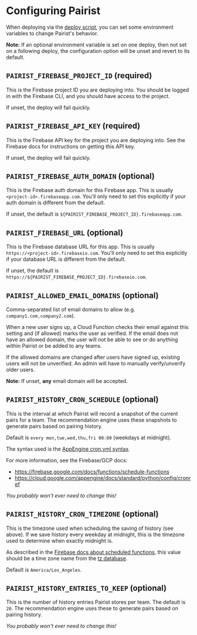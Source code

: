 # Configuring Pairist

When deploying via the [deploy script](../scripts/deploy), you can set some environment variables to change Pairist's behavior.

**Note:** If an optional environment variable is set on one deploy, then not set on a following deploy, the configuration option will be unset and revert to its default.

## `PAIRIST_FIREBASE_PROJECT_ID` (required)

This is the Firebase project ID you are deploying into. You should be logged in with the Firebase CLI, and you should have access to the project.

If unset, the deploy will fail quickly.

## `PAIRIST_FIREBASE_API_KEY` (required)

This is the Firebase API key for the project you are deploying into. See the Firebase docs for instructions on getting this API key.

If unset, the deploy will fail quickly.

## `PAIRIST_FIREBASE_AUTH_DOMAIN` (optional)

This is the Firebase auth domain for this Firebase app. This is usually `<project-id>.firebaseapp.com`. You'll only need to set this explicitly if your auth domain is different from the default.

If unset, the default is `${PAIRIST_FIREBASE_PROJECT_ID}.firebaseapp.com`.

## `PAIRIST_FIREBASE_URL` (optional)

This is the Firebase database URL for this app. This is usually `https://<project-id>.firebaseio.com`. You'll only need to set this explicitly if your database URL is different from the default.

If unset, the default is `https://${PAIRIST_FIREBASE_PROJECT_ID}.firebaseio.com`.

## `PAIRIST_ALLOWED_EMAIL_DOMAINS` (optional)

Comma-separated list of email domains to allow (e.g. `company1.com,company2.com`).

When a new user signs up, a Cloud Function checks their email against this setting and (if allowed) marks the user as verified. If the email does not have an allowed domain, the user will not be able to see or do anything within Pairist or be added to any teams.

If the allowed domains are changed after users have signed up, existing users will not be unverified. An admin will have to manually verify/unverify older users.

**Note:** If unset, **any** email domain will be accepted.

## `PAIRIST_HISTORY_CRON_SCHEDULE` (optional)

This is the interval at which Pairist will record a snapshot of the current pairs for a team. The recommendation engine uses these snapshots to generate pairs based on pairing history.

Default is `every mon,tue,wed,thu,fri 00:00` (weekdays at midnight).

The syntax used is the [AppEngine cron.yml syntax](https://cloud.google.com/appengine/docs/standard/python/config/cronref).

For more information, see the Firebase/GCP docs:

- https://firebase.google.com/docs/functions/schedule-functions
- https://cloud.google.com/appengine/docs/standard/python/config/cronref

_You probably won't ever need to change this!_

## `PAIRIST_HISTORY_CRON_TIMEZONE` (optional)

This is the timezone used when scheduling the saving of history (see above). If we save history every weekday at midnight, this is the timezone used to determine when exactly midnight is.

As described in the [Firebase docs about scheduled functions](https://firebase.google.com/docs/functions/schedule-functions), this value should be a time zone name from the [tz database](https://en.wikipedia.org/wiki/Tz_database).

Default is `America/Los_Angeles`.

## `PAIRIST_HISTORY_ENTRIES_TO_KEEP` (optional)

This is the number of history entries Pairist stores per team. The default is `20`. The recommendation engine uses these to generate pairs based on pairing history.

_You probably won't ever need to change this!_
